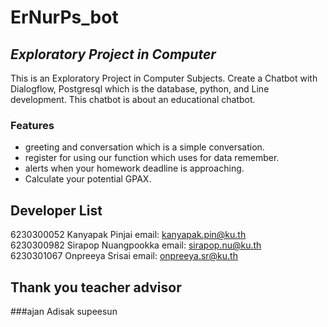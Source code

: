 # ErNurPs_bot
## _Exploratory Project in Computer_
This is an Exploratory Project in Computer Subjects. Create a Chatbot with Dialogflow, Postgresql which is the database, python, and Line development. This chatbot is about an educational chatbot.

### Features
- greeting and conversation which is a simple conversation.
- register for using our function which uses for data remember.
- alerts when your homework deadline is approaching.
- Calculate your potential GPAX.

## Developer List
6230300052 Kanyapak Pinjai email: kanyapak.pin@ku.th \
6230300982 Sirapop Nuangpookka email: sirapop.nu@ku.th \
6230301067 Onpreeya Srisai email: onpreeya.sr@ku.th

## Thank you teacher advisor
###ajan Adisak supeesun
